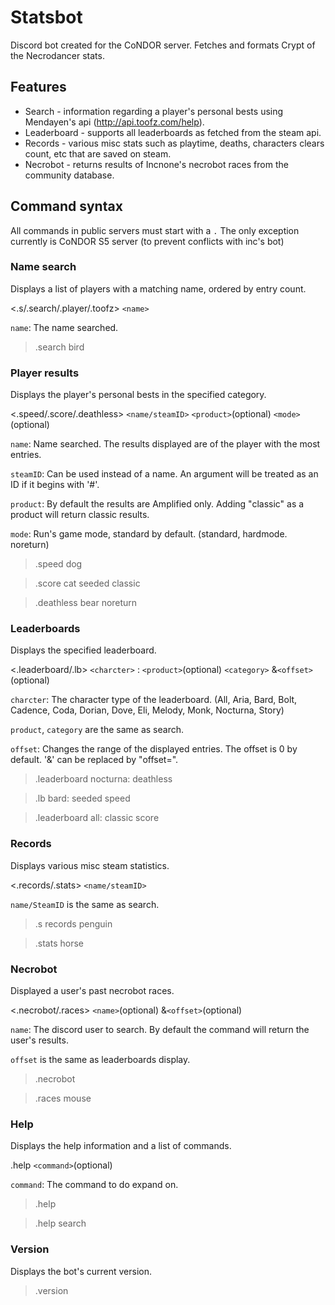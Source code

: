 # Statsbot
Discord bot created for the CoNDOR server. Fetches and formats Crypt of the Necrodancer stats.


## Features
- Search - information regarding a player's personal bests using Mendayen's api (http://api.toofz.com/help).
- Leaderboard - supports all leaderboards as fetched from the steam api.
- Records - various misc stats such as playtime, deaths, characters clears count, etc that are saved on steam.
- Necrobot - returns results of Incnone's necrobot races from the community database.


## Command syntax
All commands in public servers must start with a `.`
The only exception currently is CoNDOR S5 server (to prevent conflicts with inc's bot)

### Name search
Displays a list of players with a matching name, ordered by entry count.

\<.s/.search/.player/.toofz> `<name>`

`name`: The name searched.

>.search bird

### Player results
Displays the player's personal bests in the specified category.

\<.speed/.score/.deathless> `<name/steamID>` `<product>`(optional) `<mode>`(optional)

`name`: Name searched. The results displayed are of the player with the most entries.

`steamID`: Can be used instead of a name. An argument will be treated as an ID if it begins with '#'.

`product`: By default the results are Amplified only. Adding "classic" as a product will return classic results.

`mode`: Run's game mode, standard by default. (standard, hardmode. noreturn)

>.speed dog

>.score cat seeded classic

>.deathless bear noreturn

### Leaderboards
Displays the specified leaderboard.

\<.leaderboard/.lb> `<charcter>` : `<product>`(optional) `<category>` &`<offset>`(optional)

`charcter`: The character type of the leaderboard. (All, Aria, Bard, Bolt, Cadence, Coda, Dorian, Dove, Eli, Melody, Monk, Nocturna, Story)

`product`, `category` are the same as search.

`offset`: Changes the range of the displayed entries. The offset is 0 by default. '&' can be replaced by "offset=".

>.leaderboard nocturna: deathless

>.lb bard: seeded speed

>.leaderboard all: classic score

### Records
Displays various misc steam statistics.

\<.records/.stats>  `<name/steamID>`

`name/SteamID` is the same as search.

>.s records penguin

>.stats horse

### Necrobot
Displayed a user's past necrobot races.

\<.necrobot/.races> `<name>`(optional) &`<offset>`(optional)

`name`: The discord user to search. By default the command will return the user's results.

`offset` is the same as leaderboards display.

>.necrobot

>.races mouse


### Help
Displays the help information and a list of commands.

.help `<command>`(optional)

`command`: The command to do expand on.

>.help

>.help search

### Version
Displays the bot's current version.

>.version
